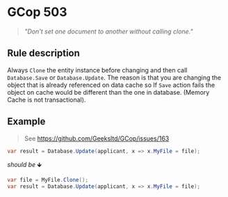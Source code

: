 ﻿# GCop 503

> *"Don't set one document to another without calling clone."*

## Rule description

Always `Clone` the entity instance before changing and then call `Database.Save` or `Database.Update`. The reason is that you are changing the object that is already referenced on data cache so If `Save` action fails the object on cache would be different than the one in database. (Memory Cache is not transactional).

## Example
> See https://github.com/Geeksltd/GCop/issues/163
```csharp
var result = Database.Update(applicant, x => x.MyFile = file);
```

*should be* 🡻

```csharp
var file = MyFile.Clone();
var result = Database.Update(applicant, x => x.MyFile = file);
```
